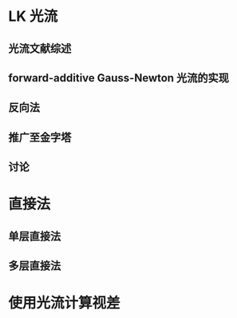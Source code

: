 

# LK 光流

## 光流文献综述

## forward-additive Gauss-Newton 光流的实现

## 反向法

## 推广至金字塔

## 讨论

# 直接法

## 单层直接法

## 多层直接法

# 使用光流计算视差

